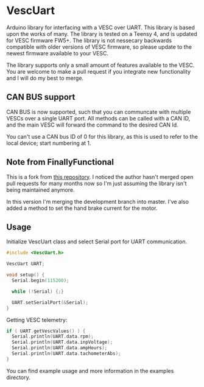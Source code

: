 # VescUart

Arduino library for interfacing with a VESC over UART. This library is based upon the works of many. The library is tested on a Teensy 4, and is updated for VESC firmware FW5+. The library is not nessecary backwards compatible with older versions of VESC firmware, so please update to the newest firmware available to your VESC.

The library supports only a small amount of features available to the VESC. You are welcome to make a pull request if you integrate new functionality and I will do my best to merge. 

## CAN BUS support

CAN BUS is now supported, such that you can communcate with multiple VESCs over a single UART port. All methods can be called with a CAN ID, and the main VESC will forward the command to the desired CAN Id. 

You can't use a CAN bus ID of 0 for this library, as this is used to refer to the local device; start numbering at 1.

## Note from FinallyFunctional

This is a fork from [this repository](https://github.com/SolidGeek/VescUart). I noticed the author hasn't merged open pull requests for many months now so I'm just assuming the library isn't being maintained anymore.

In this version I'm merging the development branch into master. I've also added a method to set the hand brake current for the motor.

## Usage
  
Initialize VescUart class and select Serial port for UART communication.  
  
```cpp
#include <VescUart.h>

VescUart UART;

void setup() {
  Serial.begin(115200);

  while (!Serial) {;}

  UART.setSerialPort(&Serial);
}
```
  
Getting VESC telemetry:
  
```cpp
if ( UART.getVescValues() ) {
  Serial.println(UART.data.rpm);
  Serial.println(UART.data.inpVoltage);
  Serial.println(UART.data.ampHours);
  Serial.println(UART.data.tachometerAbs);
}
```
  
You can find example usage and more information in the examples directory.  
  
